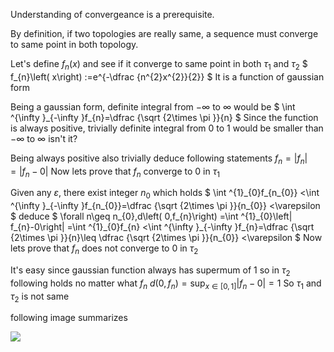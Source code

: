 Understanding of convergeance is a prerequisite.

By definition, if two topologies are really same, a sequence must converge to same point in both topology.

Let's define $` f_{n}\left( x\right) `$ and see if it converge to same point in both $` \tau _{1}`$ and $` \tau _{2}`$
$` f_{n}\left( x\right) :=e^{-\dfrac {n^{2}x^{2}}{2}} `$
It is a function of gaussian form

Being a gaussian form, definite integral from $` -\infty `$ to $` \infty `$ would be
$` \int ^{\infty }_{-\infty }f_{n}=\dfrac {\sqrt {2\times \pi }}{n} `$
Since the function is always positive, trivially definite integral from 0 to 1 would be smaller than $` -\infty `$ to $` \infty `$ isn't it?

Being always positive also trivially deduce following statements
$` f_{n}=\left| f_{n}\right| =\left| f_{n}-0\right| `$
Now lets prove that $` f_{n} `$ converge to 0 in $` \tau_{1} `$

Given any $` \varepsilon `$, there exist integer $` n_{0}`$ which holds
$` \int ^{1}_{0}f_{n_{0}} <\int ^{\infty }_{-\infty }f_{n_{0}}=\dfrac {\sqrt {2\times \pi }}{n_{0}} <\varepsilon `$
deduce
$` \forall n\geq n_{0},d\left( 0,f_{n}\right) =\int ^{1}_{0}\left| f_{n}-0\right| =\int ^{1}_{0}f_{n} <\int ^{\infty }_{-\infty }f_{n}=\dfrac {\sqrt {2\times \pi }}{n}\leq \dfrac {\sqrt {2\times \pi }}{n_{0}} <\varepsilon `$
Now lets prove that $` f_{n} `$ does not converge to 0 in $` \tau_{2} `$

It's easy since gaussian function always has supermum of 1 so in $` \tau_{2} `$ following holds no matter what $` f_{n}`$
$` d\left( 0,f_{n}\right) =\sup _{x\in \left[ 0,1\right] }\left| f_{n}-0\right| =1`$
So $` \tau_{1} `$ and $` \tau_{2}`$ is not same

following image summarizes

![](assets/img/img.jpg)